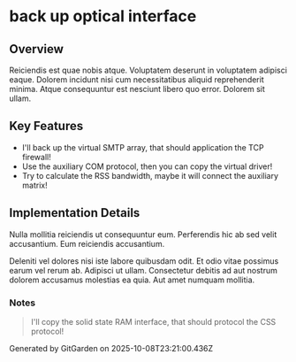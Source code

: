 # back up optical interface

## Overview
Reiciendis est quae nobis atque. Voluptatem deserunt in voluptatem adipisci eaque. Dolorem incidunt nisi cum necessitatibus aliquid reprehenderit minima. Atque consequuntur est nesciunt libero quo error. Dolorem sit ullam.

## Key Features
- I'll back up the virtual SMTP array, that should application the TCP firewall!
- Use the auxiliary COM protocol, then you can copy the virtual driver!
- Try to calculate the RSS bandwidth, maybe it will connect the auxiliary matrix!

## Implementation Details
Nulla mollitia reiciendis ut consequuntur eum. Perferendis hic ab sed velit accusantium. Eum reiciendis accusantium.
 Deleniti vel dolores nisi iste labore quibusdam odit. Et odio vitae possimus earum vel rerum ab. Adipisci ut ullam. Consectetur debitis ad aut nostrum dolorem accusamus molestias ea quia. Aut amet numquam mollitia.

### Notes
> I'll copy the solid state RAM interface, that should protocol the CSS protocol!

Generated by GitGarden on 2025-10-08T23:21:00.436Z